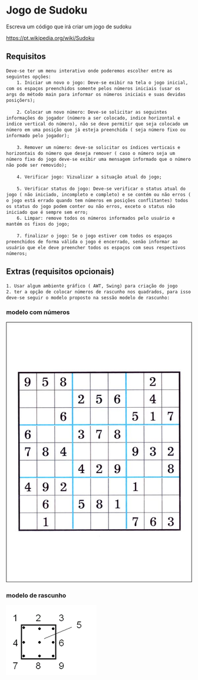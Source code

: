 # Jogo de Sudoku

Escreva um código que irá criar um jogo de sudoku

https://pt.wikipedia.org/wiki/Sudoku

  ## Requisitos
    Deve-se ter um menu interativo onde poderemos escolher entre as seguintes opções:
        1. Iniciar um novo o jogo: Deve-se exibir na tela o jogo inicial, com os espaços preenchidos somente pelos números iniciais (usar os args do método main para informar os números iniciais e suas devidas posiçõers);

        2. Colocar um novo número: Deve-se solicitar as seguintes informações do jogador (número a ser colocado, indice horizontal e indice vertical do número), não se deve permitir que seja colocado um número em uma posição que já esteja preenchida ( seja número fixo ou informado pelo jogador);

        3. Remover um número: deve-se solicitar os índices verticais e horizontais do número que deseja remover ( caso o número seja um número fixo do jogo deve-se exibir uma mensagem informado que o número não pode ser removido);

        4. Verificar jogo: Vizualizar a situação atual do jogo;

        5. Verificar status do jogo: Deve-se verificar o status atual do jogo ( não iniciado, incompleto e completo) e se contém ou não erros ( o jogo está errado quando tem números em posições conflitantes) todos os status do jogo podem conter ou não erros, exceto o status não iniciado que é sempre sem erro;
        6. Limpar: remove todos os números informados pelo usuário e mantém os fixos do jogo;

        7. finalizar o jogo: Se o jogo estiver com todos os espaços preenchidos de forma válida o jogo é encerrado, senão informar ao usuário que ele deve preencher todos os espaços com seus respectivos números;

  ## Extras (requisitos opcionais)
    1. Usar algum ambiente gráfico ( AWT, Swing) para criação do jogo
    2. ter a opção de colocar números de rascunho nos quadrados, para isso deve-se seguir o modelo proposto na sessão modelo de rascunho:

  ### modelo com números
  ![sudoku.jpg](src/image/sudoku.jpg)

  ### modelo de rascunho
  ![draft.gif](src/image/draft.gif)
